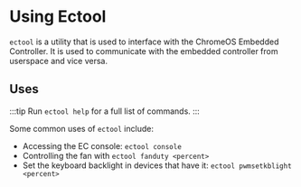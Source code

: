 # Using Ectool

`ectool` is a utility that is used to interface with the ChromeOS Embedded Controller. It is used to communicate with the embedded controller from userspace and vice versa.

## Uses


:::tip
Run `ectool help` for a full list of commands.
:::

Some common uses of `ectool` include:

- Accessing the EC console: `ectool console`
- Controlling the fan with `ectool fanduty <percent>`
- Set the keyboard backlight in devices that have it: `ectool pwmsetkblight <percent>`
